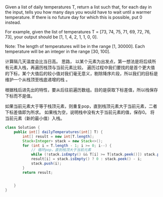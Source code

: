 Given a list of daily temperatures T, return a list such that, for each day in the input, tells you how many days you would have to wait until a warmer temperature. If there is no future day for which this is possible, put 0 instead.

For example, given the list of temperatures T = [73, 74, 75, 71, 69, 72, 76, 73], your output should be [1, 1, 4, 2, 1, 1, 0, 0].

Note: The length of temperatures will be in the range [1, 30000]. Each temperature will be an integer in the range [30, 100].

计算隔几天温度会比当日高。
思路，
以某个元素为出发点，第一想法是将后续所有元素入栈，再遍历栈顶与当前元素比较。
遍历过程中我们要找的是首个更大值的下标，某个大值后的较小值对我们毫无意义，剔除降序片段，所以我们的目标是 维护一个从栈顶至栈底递增的栈 。

根据栈后进先出的特性，要从后往前遍历数组。目的是获取下标差值，所以栈保存下标而不是值。

如果当前元素大于等于栈顶元素，则重复pop，直到栈顶元素大于当前元素，二者下标差值即为所求。
如果栈为空，说明栈中没有大于当前元素的值，保存0。
将当前元素（新的最小值）入栈。


```java
class Solution {
    public int[] dailyTemperatures(int[] T) {
        int[] result = new int[T.length];
        Stack<Integer> stack = new Stack<>();
        for (int i = T.length - 1; i >= 0; i--) {
            // 循环pop，直到栈顶大于当前元素
            while (!stack.isEmpty() && T[i] >= T[stack.peek()]) stack.pop();
            result[i] = stack.isEmpty() ? 0 : stack.peek() - i;
            stack.push(i);
        }
        return result;


    }
}
```
